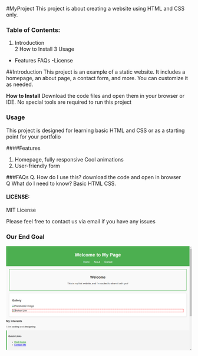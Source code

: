 #MyProject
This project is about creating a website using HTML and CSS only.

### Table of Contents:
1. Introduction  
2 How to Install
3 Usage
- Features
FAQs
-License

##Introduction
This project is an example of a static website. It includes a homepage, an about page, a contact form, and more. You can customize it as needed.

**How to Install**
Download the code files and open them in your browser or IDE. No special tools are required to run this project

### Usage  
This project is designed for learning basic HTML and CSS or as a starting point for your portfolio

####Features
1) Homepage, fully responsive
Cool animations
3) User-friendly form

###FAQs
Q. How do I use this? download the code and open in browser  
Q What do I need to know? Basic HTML CSS.

#### LICENSE:  
MIT License  

Please feel free to contact us via email if you have any issues

### Our End Goal
<img src="./endgoal.png">
